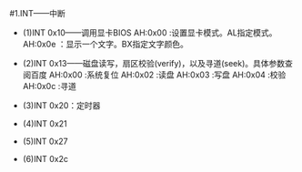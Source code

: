 #1.INT——中断
* (1)INT 0x10——调用显卡BIOS
AH:0x00 :设置显卡模式。AL指定模式。
AH:0x0e ：显示一个文字。BX指定文字颜色。

* (2)INT 0x13——磁盘读写，扇区校验(verify)，以及寻道(seek)。具体参数查阅百度
AH:0x00 :系统复位
AH:0x02 :读盘
AH:0x03 :写盘
AH:0x04 :校验
AH:0x0c :寻道

* (3)INT 0x20：定时器
* (4)INT 0x21
* (5)INT 0x27
* (6)INT 0x2c
